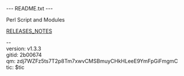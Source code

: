 --- README.txt ---

Perl Script and Modules

[RELEASES_NOTES](RELEASE_NOTES.md)

--&nbsp;
<br>version: v1.3.3
<br>gitid: 2b00674
<br>qm: zdj7WZFz5ts7T2p8Tm7xwvCMSBmuyCHkHLeeE9YmFpGiFmgmC
<br>tic: $tic
